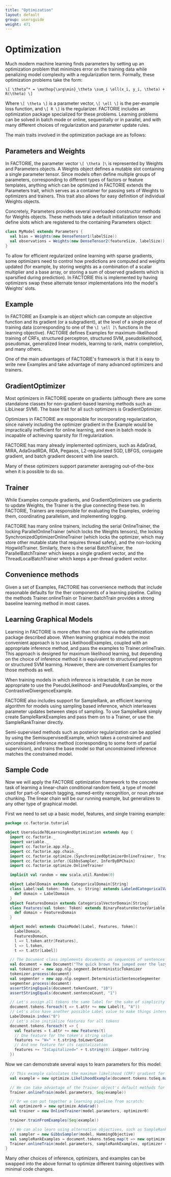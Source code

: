 ```yaml
---
title: "Optimization"
layout: default
group: usersguide
weight: 471
---
```



# Optimization

Much modern machine learning finds parameters by setting up an optimization
problem that minimizes error on the training data while penalizing model complexity
with a regularization term. Formally, these optimization problems take the form:

`\[ \theta^* = \mathop{\arg\min}_\theta \sum_i \ell(x_i, y_i, \theta) + R(\theta) \]`

Where `\[ \theta \]` is a parameter vector, `\[ \ell \]` is the per-example loss function,
and `\[ R \]` is the regularizer. FACTORIE includes an optimization package specialized for
these problems. Learning problems can be solved in batch mode or online, sequentially or
in parallel, and with many different choices of regularization and parameter update rules.

The main traits involved in the optimization package are as follows:

## Parameters and Weights

In FACTORIE, the parameter vector `\[ \theta ]\` is represented by Weights and Parameters objects. A Weights object
defines a mutable slot containing a single parameter tensor. Since models often define multiple groups
of parameters, corresponding to different types of factors or feature templates, anything
which can be optimized in FACTORIE extends the Parameters trait, which serves as a container
for passing sets of Weights to optimizers and trainers. This trait also allows for easy
definition of individual Weights objects.

Concretely, Parameters provides several overloaded constructor methods for Weights objects.
These methods take a default initialization tensor and define slots which are registered to
the containing Parameters object:

```scala
class MyModel extends Parameters {
  val bias = Weights(new DenseTensor1(labelSize))
  val observations = Weights(new DenseTensor2(featureSize, labelSize))
}
```

To allow for efficient regularized online learning with sparse gradients, some optimizers
need to control how predictions are computed and weights updated (for example, by storing
weights as a combination of a scalar multiplier and a base array, or storing a sum of observed
gradients which is sparsified during prediction). In FACTORIE this is implemented by having
optimizers swap these alternate tensor implementations into the model's Weights' slots.

## Example

In FACTORIE an Example is an object which can compute an objective function
and its gradient (or a subgradient), at the level of a single piece of training data (corresponding to
one of the `\[ \ell ]\` functions in the learning objective). FACTORIE defines Examples for
maximum-likelihood training of CRFs, structured perceptron, structured SVM,
pseudolikelihood, pseudomax, generalized linear models, learning to rank,
matrix completion, and many others.

One of the main advantages of FACTORIE's framework is that it is easy to
write new Examples and take advantage of many advanced optimizers and trainers.

## GradientOptimizer

Most optimizers in FACTORIE operate on gradients (although there are some standalone classes
for non-gradient-based learning methods such as LibLinear SVM). The base trait for all
such optimizers is GradientOptimizer.

Optimizers in FACTORIE are responsible for incorporating regularization, since naively
including the optimizer gradient in the Example would be impractically inefficient for online learning,
and even in batch mode is incapable of achieving sparsity for l1 regularization.

FACTORIE has many already implemented optimizers, such as AdaGrad, MIRA,
AdaGradRDA, RDA, Pegasos, L2-regularized SGD, LBFGS, conjugate gradient,
and batch gradient descent with line search.

Many of these optimizers support parameter averaging out-of-the-box when
it is possible to do so.

## Trainer

While Examples compute gradients, and GradientOptimizers use
gradients to update Weights, the Trainer is the glue connecting these two. In FACTORIE,
Trainers are responsible for evaluating the Examples, ordering them, coordinating parallelism,
and implementing logging.

FACTORIE has many online trainers, including the serial OnlineTrainer, the
locking ParallelOnlineTrainer (which locks the Weights tensors), the locking
SynchronizedOptimizerOnlineTrainer (which locks the optimizer, which may store other
mutable state that requires thread safety), and the
non-locking HogwildTrainer. Similarly, there is the serial BatchTrainer,
the ParallelBatchTrainer which keeps a single gradient vector, and the
ThreadLocalBatchTrainer which keeps a per-thread gradient vector.

## Convenience methods

Given a set of Examples, FACTORIE has convenience methods that include
reasonable defaults for the ther components of a learning pipeline. Calling the methods
Trainer.onlineTrain or Trainer.batchTrain provides a strong baseline learning method
in most cases.

## Learning Graphical Models

Learning in FACTORIE is more often than not done via the optimization
package described above. When learning graphical models the most convenient
approach is to use LikelihoodExamples, coupled with an appropriate inference
method, and pass the examples to Trainer.onlineTrain. This approach is designed for
maximum likelihood learning, but depending on the choice of inference method it is
equivalent to structured perceptron or structured SVM learning. However, there are
convenient Examples for those methods as well.

When training models in which inference is intractable, it can be more appropriate
to use the PseudoLikelihood- and PseudoMaxExamples, or the
ContrastiveDivergenceExample.

FACTORIE also includes support for SampleRank, an efficient learning algorithm for
models using sampling based inference, which interleaves parameter updates between steps
of sampling. To use SampleRank simply create SampleRankExamples
and pass them on to a Trainer, or use the SampleRankTrainer directly.

Semi-supervised methods such as posterior regularization can be applied by using the
SemisupervisedExample, which takes a constrained and unconstrained inference method
(corresponding to some form of partial supervision), and trains the base model so that
unconstrained inference matches the constrained model.

## Sample Code

Now we will apply the FACTORIE optimization framework to the concrete task of learning a linear-chain
conditional random field, a type of model used for part-of-speech tagging, named-entity recognition,
or noun phrase chunking. The linear chain will be our running example, but generalizes to any other type
of graphical model.

First we need to set up a basic model, features, and single training example:

```scala
package cc.factorie.tutorial

object UsersGuide70LearningAndOptimization extends App {
  import cc.factorie._
  import variable._
  import cc.factorie.app.nlp._
  import cc.factorie.app.chain._
  import cc.factorie.optimize.{SynchronizedOptimizerOnlineTrainer, Trainer, SampleRankTrainer}
  import cc.factorie.infer.{GibbsSampler, InferByBPChain}
  import cc.factorie.optimize.OnlineTrainer

  implicit val random = new scala.util.Random(0)

  object LabelDomain extends CategoricalDomain[String]
  class Label(val token: Token, s: String) extends LabeledCategoricalVariable(s) {
    def domain = LabelDomain
  }
  object FeaturesDomain extends CategoricalVectorDomain[String]
  class Features(val token: Token) extends BinaryFeatureVectorVariable[String] {
    def domain = FeaturesDomain
  }

  object model extends ChainModel[Label, Features, Token](
    LabelDomain,
    FeaturesDomain,
    l => l.token.attr[Features],
    l => l.token,
    t => t.attr[Label])

  // The Document class implements documents as sequences of sentences and tokens.
  val document = new Document("The quick brown fox jumped over the lazy dog.")
  val tokenizer = new app.nlp.segment.DeterministicTokenizer
  tokenizer.process(document)
  val segmenter = new app.nlp.segment.DeterministicSentenceSegmenter
  segmenter.process(document)
  assertStringEquals(document.tokenCount, "10")
  assertStringEquals(document.sentenceCount, "1")

  // Let's assign all tokens the same label for the sake of simplicity
  document.tokens.foreach(t => t.attr += new Label(t, "A"))
  // Let's also have another possible Label value to make things interesting
  LabelDomain.index("B")
  // Let's also initialize features for all tokens
  document.tokens.foreach(t => {
    val features = t.attr += new Features(t)
    // One feature for the token's string value
    features += "W=" + t.string.toLowerCase
    // And one feature for its capitalization
    features += "IsCapitalized=" + t.string(0).isUpper.toString
  })
```

Now we can demonstrate several ways to learn parameters for this model:

```scala
  // This example calculates the maximum likelihood (CRF) gradient for an example
  val example = new optimize.LikelihoodExample(document.tokens.toSeq.map(_.attr[Label]), model, InferByBPChain)

  // We can take advantage of the Trainer object's default methods for learning
  Trainer.onlineTrain(model.parameters, Seq(example))

  // Or we can put together a learning pipeline from scratch:
  val optimizer0 = new optimize.AdaGrad()
  val trainer = new OnlineTrainer(model.parameters, optimizer0)

  trainer.trainFromExamples(Seq(example))

  // We can also learn using alternative objectives, such as SampleRank
  val sampler = new GibbsSampler(model, HammingObjective)
  val sampleRankExamples = document.tokens.toSeq.map(t => new optimize.SampleRankExample(t.attr[Label], sampler))
  Trainer.onlineTrain(model.parameters, sampleRankExamples, optimizer = optimizer0)
}
```

Many other choices of inference, optimizers, and examples can be swapped into the above format
to optimize different training objectives with minimal code changes.
